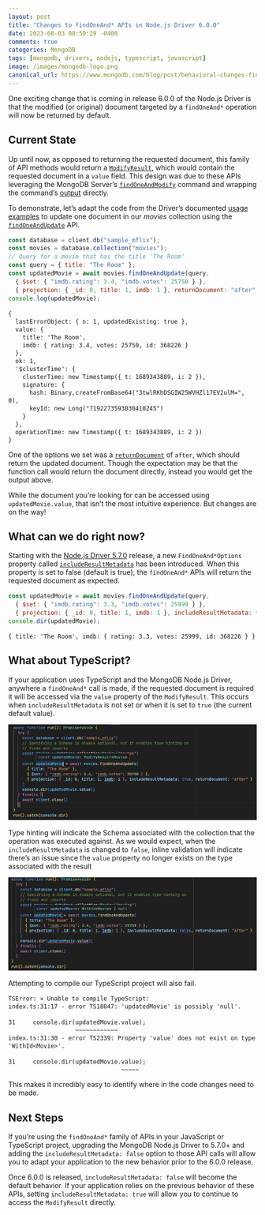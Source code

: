 ```yaml
---
layout: post
title: "Changes to findOneAnd* APIs in Node.js Driver 6.0.0"
date: 2023-08-03 08:59:29 -0400
comments: true
categories: MongoDB
tags: [mongodb, drivers, nodejs, typescript, javascript]
image: /images/mongodb-logo.png
canonical_url: https://www.mongodb.com/blog/post/behavioral-changes-find-one-family-apis-node-js-driver-6-0-0
---
```


One exciting change that is coming in release 6.0.0 of the Node.js Driver is that the modified (or original) document targeted by a `findOneAnd*` operation will now be returned by default.

## Current State

Up until now, as opposed to returning the requested document, this family of API methods would return a [`ModifyResult`](https://mongodb.github.io/node-mongodb-native/5.7/interfaces/ModifyResult.html), which would contain the requested document in a `value` field. This design was due to these APIs leveraging the MongoDB Server’s [`findOneAndModify`](https://www.mongodb.com/docs/manual/reference/command/findAndModify/) command and wrapping the command’s [output](https://www.mongodb.com/docs/manual/reference/command/findAndModify/#output) directly.

To demonstrate, let’s adapt the code from the Driver’s documented [usage examples](https://www.mongodb.com/docs/drivers/node/current/usage-examples/) to update one document in our _movies_ collection using the [`findOneAndUpdate`](https://mongodb.github.io/node-mongodb-native/5.7/classes/Collection.html#findOneAndUpdate) API.

```js
const database = client.db("sample_mflix");
const movies = database.collection("movies");
// Query for a movie that has the title 'The Room'
const query = { title: "The Room" };
const updatedMovie = await movies.findOneAndUpdate(query,
  { $set: { "imdb.rating": 3.4, "imdb.votes": 25750 } },
  { projection: { _id: 0, title: 1, imdb: 1 }, returnDocument: "after" });
console.log(updatedMovie);
```
```
{
  lastErrorObject: { n: 1, updatedExisting: true },
  value: {
    title: 'The Room',
    imdb: { rating: 3.4, votes: 25750, id: 368226 }
  },
  ok: 1,
  '$clusterTime': {
    clusterTime: new Timestamp({ t: 1689343889, i: 2 }),
    signature: {
      hash: Binary.createFromBase64("3twlRKhDSGIW25WVHZl17EV2ulM=", 0),
      keyId: new Long("7192273593030410245")
    }
  },
  operationTime: new Timestamp({ t: 1689343889, i: 2 })
}
```

One of the options we set was a [`returnDocument`](https://mongodb.github.io/node-mongodb-native/5.7/interfaces/FindOneAndUpdateOptions.html#returnDocument) of `after`, which should return the updated document. Though the expectation may be that the function call would return the document directly, instead you would get the output above.

While the document you’re looking for can be accessed using `updatedMovie.value`, that isn’t the most intuitive experience. But changes are on the way!

## What can we do right now?

Starting with the [Node.js Driver 5.7.0](https://github.com/mongodb/node-mongodb-native/releases/tag/v5.7.0) release, a new `FindOneAnd*Options` property called [`includeResultMetadata`](https://mongodb.github.io/node-mongodb-native/5.7/interfaces/FindOneAndUpdateOptions.html#includeResultMetadata) has been introduced. When this property is set to false (default is true), the `findOneAnd*` APIs will return the requested document as expected.

```js
const updatedMovie = await movies.findOneAndUpdate(query,
  { $set: { "imdb.rating": 3.3, "imdb.votes": 25999 } },
  { projection: { _id: 0, title: 1, imdb: 1 }, includeResultMetadata: false });
console.dir(updatedMovie);
```
```
{ title: 'The Room', imdb: { rating: 3.3, votes: 25999, id: 368226 } }
```

## What about TypeScript?

If your application uses TypeScript and the MongoDB Node.js Driver, anywhere a `findOneAnd*` call is made, if the requested document is required it will be accessed via the `value` property of the `ModifyResult`. This occurs when `includeResultMetadata` is not set or when it is set to `true` (the current default value).

![](/images/product1605-02.png)

Type hinting will indicate the Schema associated with the collection that the operation was executed against. As we would expect, when the `includeResultMetadata` is changed to `false`, inline validation will indicate there’s an issue since the `value` property no longer exists on the type associated with the result

![](/images/product1605-01.png)

Attempting to compile our TypeScript project will also fail.
```
TSError: ⨯ Unable to compile TypeScript:
index.ts:31:17 - error TS18047: 'updatedMovie' is possibly 'null'.

31     console.dir(updatedMovie.value);
                   ~~~~~~~~~~~~
index.ts:31:30 - error TS2339: Property 'value' does not exist on type 'WithId<Movie>'.

31     console.dir(updatedMovie.value);
                                ~~~~~
```

This makes it incredibly easy to identify where in the code changes need to be made.

## Next Steps

If you’re using the `findOneAnd*` family of APIs in your JavaScript or TypeScript project, upgrading the MongoDB Node.js Driver to 5.7.0+ and adding the `includeResultMetadata: false` option to those API calls will allow you to adapt your application to the new behavior prior to the 6.0.0 release.

Once 6.0.0 is released, `includeResultMetadata: false` will become the default behavior. If your application relies on the previous behavior of these APIs, setting `includeResultMetadata: true` will allow you to continue to access the `ModifyResult` directly.